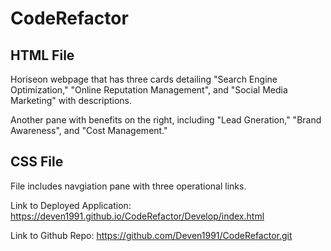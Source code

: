 # CodeRefactor

## HTML File

Horiseon webpage that has three cards detailing "Search Engine Optimization," "Online Reputation Management", and "Social Media Marketing" with descriptions. 

Another pane with benefits on the right, including "Lead Gneration," "Brand Awareness", and "Cost Management." 

## CSS File

File includes navgiation pane with three operational links. 

Link to Deployed Application: https://deven1991.github.io/CodeRefactor/Develop/index.html

Link to Github Repo: https://github.com/Deven1991/CodeRefactor.git
